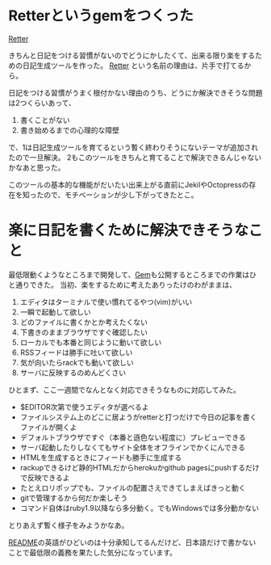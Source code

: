 # Retterというgemをつくった

[Retter](https://github.com/hibariya/retter)

きちんと日記をつける習慣がないのでどうにかしたくて、出来る限り楽をするための日記生成ツールを作った。
[Retter](https://github.com/hibariya/retter) という名前の理由は、片手で打てるから。

日記をつける習慣がうまく根付かない理由のうち、どうにか解決できそうな問題は2つくらいあって、

1. 書くことがない
2. 書き始めるまでの心理的な障壁

で、1は日記生成ツールを育てるという暫く終わりそうにないテーマが追加されたので一旦解決。
2もこのツールをきちんと育てることで解決できるんじゃないかなあと思った。

このツールの基本的な機能がだいたい出来上がる直前にJekilやOctopressの存在を知ったので、モチベーションが少し下がってきたとこ。

# 楽に日記を書くために解決できそうなこと

最低限動くようなところまで開発して、[Gem](https://rubygems.org/gems/retter)も公開するところまでの作業はひと通りできた。
当初、楽をするために考えたありったけのわがままは、

1. エディタはターミナルで使い慣れてるやつ(vim)がいい
2. 一瞬で起動して欲しい
3. どのファイルに書くかとか考えたくない
4. 下書きのままブラウザですぐ確認したい
5. ローカルでも本番と同じように動いて欲しい
6. RSSフィードは勝手に吐いて欲しい
7. 気が向いたらrackでも動いて欲しい
8. サーバに反映するのめんどくさい

ひとまず、ここ一週間でなんとなく対応できそうなものに対応してみた。

* $EDITOR次第で使うエディタが選べるよ
* ファイルシステム上のどこに居ようがretterと打つだけで今日の記事を書くファイルが開くよ
* デフォルトブラウザですぐ（本番と遜色ない程度に）プレビューできる
* サーバ起動したりしなくてもサイト全体をオフラインでかくにんできる
* HTMLを生成するときにフィードも勝手に生成する
* rackupできるけど静的HTMLだからherokuかgithub pagesにpushするだけで反映できるよ
* たとえロリポップでも、ファイルの配置さえできてしまえばきっと動く
* gitで管理するから何だか楽しそう
* コマンド自体はruby1.9以降なら多分動く。でもWindowsでは多分動かない

とりあえず暫く様子をみようかなあ。

[README](https://github.com/hibariya/retter/blob/master/README.md)の英語がひどいのは十分承知してるんだけど、日本語だけで書かないことで最低限の義務を果たした気分になっています。

